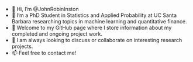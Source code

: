 - 👋 Hi, I’m @JohnRobinInston
- 👀 I’m a PhD Student in Statistics and Applied Probability at UC Santa Barbara researching topics in machine learning and quantitative finance.
- 🌱 Welcome to my GitHub page where I store information about my completed and ongoing project work.
- 💞️ I am always looking to discuss or collaborate on interesting research projects.
- 📫 Feel free to contact me!

<!---
JohnRobinInston/JohnRobinInston is a ✨ special ✨ repository because its `README.md` (this file) appears on your GitHub profile.
You can click the Preview link to take a look at your changes.
--->
